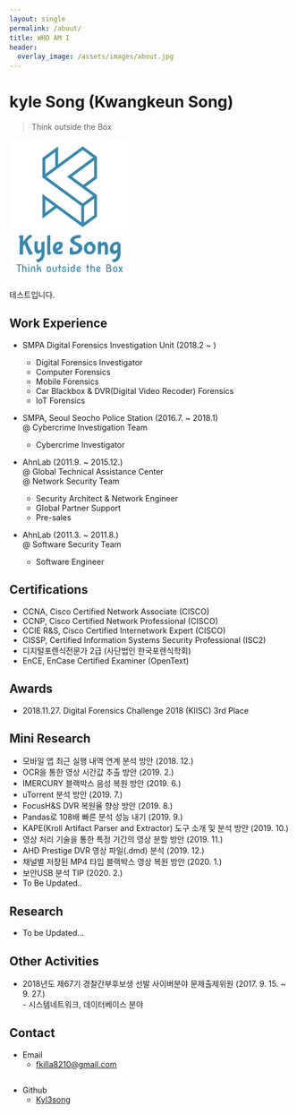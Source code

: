 ```yaml
---
layout: single
permalink: /about/
title: WHO AM I
header:
  overlay_image: /assets/images/about.jpg
---
```


# kyle Song (Kwangkeun Song)

> Think outside the Box

<img src="/assets/photo/logo.png">

테스트입니다.


## Work Experience

- SMPA Digital Forensics Investigation Unit (2018.2 ~ )
  - Digital Forensics Investigator
  - Computer Forensics
  - Mobile Forensics
  - Car Blackbox & DVR(Digital Video Recoder) Forensics
  - IoT Forensics

- SMPA, Seoul Seocho Police Station (2016.7. ~ 2018.1)  
  @ Cybercrime Investigation Team
  
  - Cybercrime Investigator

- AhnLab (2011.9. ~ 2015.12.)  
  @ Global Technical Assistance Center  
  @ Network Security Team
  - Security Architect & Network Engineer
  - Global Partner Support
  - Pre-sales

- AhnLab (2011.3. ~ 2011.8.)  
  @ Software Security Team
  - Software Engineer

## Certifications

- CCNA, Cisco Certified Network Associate (CISCO)
- CCNP, Cisco Certified Network Professional (CISCO)
- CCIE R&S, Cisco Certified Internetwork Expert (CISCO)
- CISSP, Certified Information Systems Security Professional (ISC2)
- 디지털포렌식전문가 2급 (사단법인 한국포렌식학회)
- EnCE, EnCase Certified Examiner (OpenText)

## Awards

- 2018.11.27. Digital Forensics Challenge 2018 (KIISC) 3rd Place


## Mini Research

- 모바일 앱 최근 실행 내역 연계 분석 방안 (2018. 12.)
- OCR을 통한 영상 시간값 추출 방안 (2019. 2.)
- IMERCURY 블랙박스 음성 복원 방안 (2019. 6.)
- uTorrent 분석 방안 (2019. 7.)
- FocusH&S DVR 복원율 향상 방안 (2019. 8.)
- Pandas로 108배 빠른 분석 성능 내기 (2019. 9.)
- KAPE(Kroll Artifact Parser and Extractor) 도구 소개 및 분석 방안 (2019. 10.)
- 영상 처리 기술을 통한 특정 기간의 영상 분할 방안 (2019. 11.)
- AHD Prestige DVR 영상 파일(.dmd) 분석 (2019. 12.)
- 채널별 저장된 MP4 타입 블랙박스 영상 복원 방안 (2020. 1.)
- 보안USB 분석 TIP (2020. 2.)
- To Be Updated..


## Research

- To be Updated...

## Other Activities

- 2018년도 제67기 경찰간부후보생 선발 사이버분야 문제출제위원 (2017. 9. 15. ~  9. 27.)  
  \- 시스템네트워크, 데이터베이스 분야


## Contact

- Email
  - <fkilla8210@gmail.com>
##
- Github
  - [Kyl3song](https://github.com/kyl3song)

